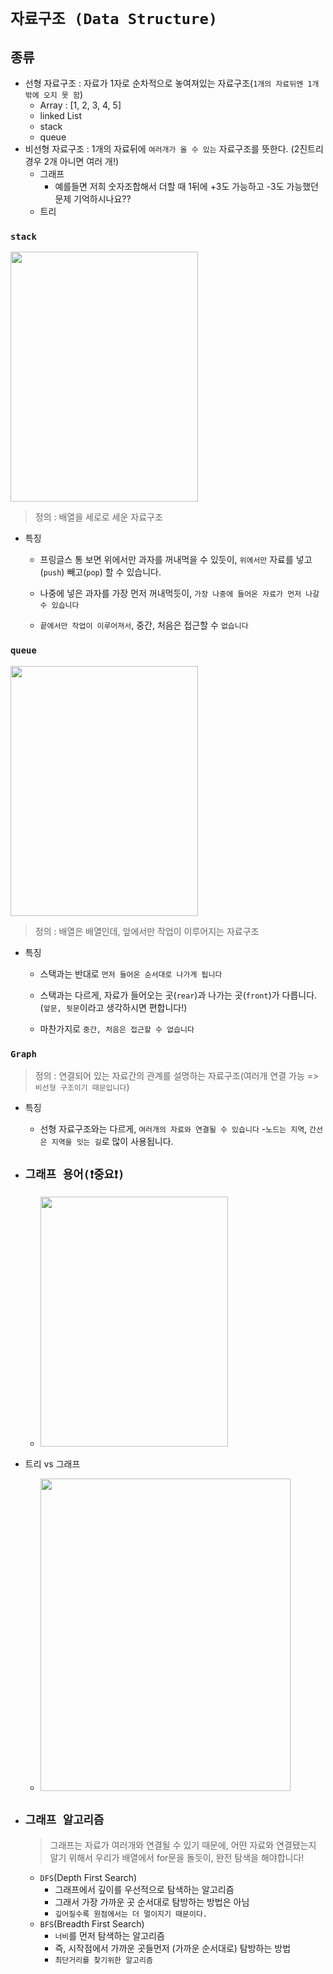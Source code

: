 # `자료구조 (Data Structure)`

## 종류

- 선형 자료구조 : 자료가 1자로 순차적으로 놓여져있는 자료구조(`1개의 자료뒤엔 1개밖에 오지 못 함`)
  - Array : [1, 2, 3, 4, 5]
  - linked List
  - stack
  - queue
- 비선형 자료구조 : 1개의 자료뒤에 `여러개가 올 수 있는` 자료구조를 뜻한다. (2진트리 경우 2개 아니면 여러 개!)
  - 그래프
    - 예를들면 저희 숫자조합해서 더할 때 1뒤에 +3도 가능하고 -3도 가능했던 문제 기억하시나요??
  - 트리

### `stack`

<img src="https://scaler.com/topics/images/stack-in-c.webp" width="300" height="400"/>

> 정의 : 배열을 세로로 세운 자료구조

- 특징

  - 프링글스 통 보면 위에서만 과자를 꺼내먹을 수 있듯이, `위에서만` 자료를 넣고(`push`) 빼고(`pop`) 할 수 있습니다.

  - 나중에 넣은 과자를 가장 먼저 꺼내먹듯이, `가장 나중에 들어온 자료가 먼저 나갈 수 있습니다`

  - `끝에서만 작업이 이루어져서`, 중간, 처음은 접근할 수 `없습니다`

### `queue`

<img src='https://velog.velcdn.com/images%2Fawesomeo184%2Fpost%2Fc1d73c47-1103-4c47-94cd-8563e85b6542%2F%E1%84%89%E1%85%B3%E1%84%8F%E1%85%B3%E1%84%85%E1%85%B5%E1%86%AB%E1%84%89%E1%85%A3%E1%86%BA%202020-10-07%20%E1%84%8B%E1%85%A9%E1%84%92%E1%85%AE%2010.25.31.png' width="300" height="400" >

> 정의 : 배열은 배열인데, 앞에서만 작업이 이루어지는 자료구조

- 특징

  - 스택과는 반대로 `먼저 들어온 순서대로 나가게 됩니다`
  - 스택과는 다르게, 자료가 들어오는 곳(`rear`)과 나가는 곳(`front`)가 다릅니다. (`앞문, 뒷문`이라고 생각하시면 편합니다!)

  - 마찬가지로 `중간, 처음은 접근할 수 없습니다`

### `Graph`

> 정의 : 연결되어 있는 자료간의 관계를 설명하는 자료구조(여러개 연결 가능 => `비선형 구조이기 때문입니다`)

- 특징

  - 선형 자료구조와는 다르게, `여러개의 자료와 연결될 수 있습니다` -`노드는 지역`, `간선은 지역을 잇는 길`로 많이 사용됩니다.

- ## `그래프 용어(❗️중요❗️)`
  - <img src="https://i.namu.wiki/i/8pViDtKiYxEmcz1zj2WHZEpLHeu4q4n1bAjOOTvA4rLde3d-miR4lbCeFRjhzuTV1SLW5vFdg81Q6vb6fm1I9Q.webp"
    width="300" height="400">
- 트리 vs 그래프

  - <img src="https://blog.kakaocdn.net/dn/swgoD/btq6AQZE8z3/q1KSaLJ3gFrLKw0xLqG9U0/img.png"
    width="400" height="500">

- ## `그래프 알고리즘`

  > 그래프는 자료가 여러개와 연결될 수 있기 때문에, 어떤 자료와 연결됐는지 알기 위해서 우리가 배열에서 for문을 돌듯이, 완전 탐색을 해야합니다!

  - `DFS`(Depth First Search)
    - 그래프에서 깊이를 우선적으로 탐색하는 알고리즘
    - 그래서 가장 가까운 곳 순서대로 탐방하는 방법은 아님
    - `깊어질수록 원점에서는 더 멀이지기 때문이다.`
  - `BFS`(Breadth First Search)
    - `너비`를 먼저 탐색하는 알고리즘
    - 즉, 시작점에서 가까운 곳들먼저 (가까운 순서대로) 탐방하는 방법
    - `최단거리를 찾기위한 알고리즘`
